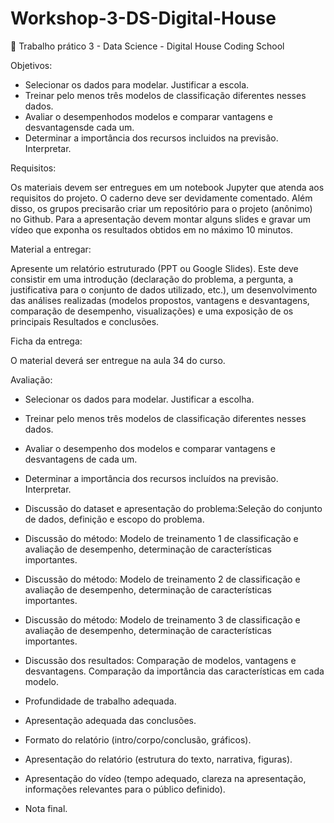# Workshop-3-DS-Digital-House
:construction: Trabalho prático 3 - Data Science - Digital House Coding School

Objetivos:

- Selecionar os dados para modelar. Justificar a escola.
- Treinar pelo menos três modelos de classificação diferentes nesses dados.
- Avaliar o desempenhodos modelos e comparar vantagens e desvantagensde cada um.
- Determinar a importância dos recursos incluidos na previsão. Interpretar.

Requisitos:

Os materiais devem ser entregues em um notebook Jupyter que atenda aos requisitos do
projeto. O caderno deve ser devidamente comentado. Além disso, os grupos precisarão
criar um repositório para o projeto (anônimo) no Github. Para a apresentação devem montar
alguns slides e gravar um vídeo que exponha os resultados obtidos em no máximo 10
minutos.

Material a entregar:

Apresente um relatório estruturado (PPT ou Google Slides). Este deve consistir em uma
introdução (declaração do problema, a pergunta, a justificativa para o conjunto de dados
utilizado, etc.), um desenvolvimento das análises realizadas (modelos propostos, vantagens
e desvantagens, comparação de desempenho, visualizações) e uma exposição de os
principais Resultados e conclusões.

Ficha da entrega:

O material deverá ser entregue na aula 34 do curso.

Avaliação:

- Selecionar os dados para modelar. Justificar a escolha.
- Treinar pelo menos três modelos de classificação diferentes nesses dados.
- Avaliar o desempenho dos modelos e comparar vantagens e desvantagens de cada um.
- Determinar a importância dos recursos incluídos na previsão. Interpretar.

- Discussão do dataset e apresentação do problema:Seleção do conjunto de dados, definição e escopo do problema.
- Discussão do método: Modelo de treinamento 1 de classificação e avaliação de desempenho, determinação de características importantes.
- Discussão do método: Modelo de treinamento 2 de classificação e avaliação de desempenho, determinação de características importantes.
- Discussão do método: Modelo de treinamento 3 de classificação e avaliação de desempenho, determinação de características importantes.
- Discussão dos resultados: Comparação de modelos, vantagens e desvantagens. Comparação da importância das características em cada modelo.
- Profundidade de trabalho adequada.
- Apresentação adequada das conclusões.
- Formato do relatório (intro/corpo/conclusão, gráficos).
- Apresentação do relatório (estrutura do texto, narrativa, figuras).
- Apresentação do vídeo (tempo adequado, clareza na apresentação, informações relevantes para o público definido).
- Nota final.
